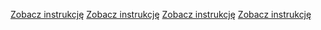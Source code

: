 [Zobacz instrukcję](instrukcja.md)
[Zobacz instrukcję](instrukcja.md)
[Zobacz instrukcję](instrukcja.md)
[Zobacz instrukcję](instrukcja.md)
